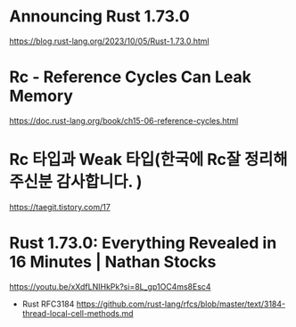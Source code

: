 # Announcing Rust 1.73.0

https://blog.rust-lang.org/2023/10/05/Rust-1.73.0.html


# Rc - Reference Cycles Can Leak Memory

https://doc.rust-lang.org/book/ch15-06-reference-cycles.html


# Rc 타입과 Weak 타입(한국에 Rc잘 정리해주신분 감사합니다. )

https://taegit.tistory.com/17

# Rust 1.73.0: Everything Revealed in 16 Minutes | Nathan Stocks

https://youtu.be/xXdfLNIHkPk?si=8L_gp1OC4ms8Esc4

- Rust RFC3184 https://github.com/rust-lang/rfcs/blob/master/text/3184-thread-local-cell-methods.md
